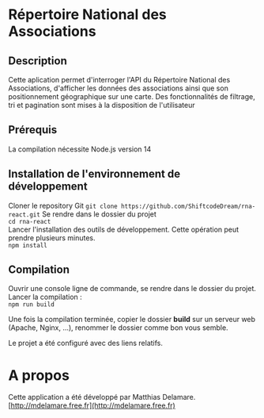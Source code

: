 # Répertoire National des Associations

## Description
Cette aplication permet d'interroger l'API du Répertoire National des Associations,
d'afficher les données des associations ainsi que son positionnement géographique
sur une carte.
Des fonctionnalités de filtrage, tri et pagination sont mises à la disposition de l'utilisateur

## Prérequis
La compilation nécessite Node.js version 14

## Installation de l'environnement de développement
Cloner le repository Git
`git clone https://github.com/ShiftcodeDream/rna-react.git`
Se rendre dans le dossier du projet  
`cd rna-react`  
Lancer l'installation des outils de développement. Cette opération peut prendre plusieurs minutes.  
`npm install`

## Compilation
Ouvrir une console ligne de commande, se rendre dans le dossier du projet.
Lancer la compilation :  
`npm run build`

Une fois la compilation terminée, copier le dossier **build** sur un serveur web (Apache, Nginx, ...),
renommer le dossier comme bon vous semble.

Le projet a été configuré avec des liens relatifs.

# A propos
Cette application a été développé par Matthias Delamare.
[http://mdelamare.free.fr](http://mdelamare.free.fr)
